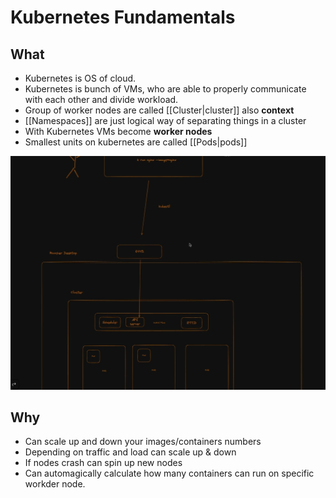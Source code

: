 # Kubernetes Fundamentals

## What

- Kubernetes is OS of cloud.
- Kubernetes is bunch of VMs, who are able to properly
  communicate with each other and divide workload.
- Group of worker nodes are called [[Cluster|cluster]] also **context**
- [[Namespaces]] are just logical way of separating things
  in a cluster
- With Kubernetes VMs become **worker nodes**
- Smallest units on kubernetes are called [[Pods|pods]]

![diagram](attachments/2025-03-27-16-39-18.png)

## Why

- Can scale up and down your images/containers numbers
- Depending on traffic and load can scale up & down
- If nodes crash can spin up new nodes
- Can automagically calculate how many containers can run on
  specific workder node.
